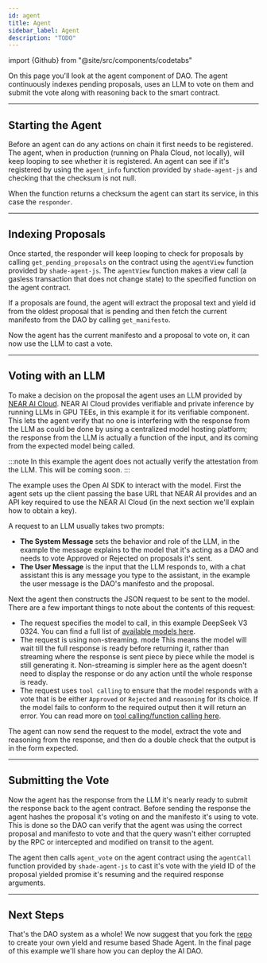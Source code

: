 ```yaml
---
id: agent
title: Agent
sidebar_label: Agent
description: "TODO"
---
```


import {Github} from "@site/src/components/codetabs"

On this page you'll look at the agent component of DAO. The agent continuously indexes pending proposals, uses an LLM to vote on them and submit the vote along with reasoning back to the smart contract.

--- 

## Starting the Agent

Before an agent can do any actions on chain it first needs to be registered. The agent, when in production (running on Phala Cloud, not locally), will keep looping to see whether it is registered. An agent can see if it's registered by using the `agent_info` function provided by `shade-agent-js` and checking that the checksum is not null.

When the function returns a checksum the agent can start its service, in this case the `responder`.

<Github fname="index.ts" language="typescript"
    url="https://github.com/NearDeFi/verifiable-ai-dao/blob/main/src/index.ts#L26-L44"
    start="26" end="44" />

---

## Indexing Proposals

Once started, the responder will keep looping to check for proposals by calling `get_pending_proposals` on the contract using the `agentView` function provided by `shade-agent-js`. The `agentView` function makes a view call (a gasless transaction that does not change state) to the specified function on the agent contract.

<Github fname="responder.ts" language="typescript"
    url="https://github.com/NearDeFi/verifiable-ai-dao/blob/main/src/responder.ts#L15-L25"
    start="15" end="25" />

If a proposals are found, the agent will extract the proposal text and yield id from the oldest proposal that is pending and then fetch the current manifesto from the DAO by calling `get_manifesto`.

<Github fname="responder.ts" language="typescript"
    url="https://github.com/NearDeFi/verifiable-ai-dao/blob/main/src/responder.ts#L30-L40"
    start="30" end="40" />

Now the agent has the current manifesto and a proposal to vote on, it can now use the LLM to cast a vote.

---

## Voting with an LLM

To make a decision on the proposal the agent uses an LLM provided by [NEAR AI Cloud](https://docs.near.ai/cloud/get-started/). NEAR AI Cloud provides verifiable and private inference by running LLMs in GPU TEEs, in this example it for its verifiable component. This lets the agent verify that no one is interfering with the response from the LLM as could be done by using a centralized model hosting platform; the response from the LLM is actually a function of the input, and its coming from the expected model being called. 

:::note
In this example the agent does not actually verify the attestation from the LLM. This will be coming soon.
:::

The example uses the Open AI SDK to interact with the model. First the agent sets up the client passing the base URL that NEAR AI provides and an API key required to use the NEAR AI Cloud (in the next section we'll explain how to obtain a key). 

<Github fname="ai.ts" language="typescript"
    url="https://github.com/NearDeFi/verifiable-ai-dao/blob/main/src/ai.ts#L21-L24"
    start="21" end="24" />

A request to an LLM usually takes two prompts:
- **The System Message** sets the behavior and role of the LLM, in the example the message explains to the model that it's acting as a DAO and needs to vote Approved or Rejected on proposals it's sent.
- **The User Message** is the input that the LLM responds to, with a chat assistant this is any message you type to the assistant, in the example the user message is the DAO's manifesto and the proposal.

<Github fname="ai.ts" language="typescript"
    url="https://github.com/NearDeFi/verifiable-ai-dao/blob/main/src/ai.ts#L26-L33"
    start="26" end="33" />

Next the agent then constructs the JSON request to be sent to the model. There are a few important things to note about the contents of this request:
- The request specifies the model to call, in this example DeepSeek V3 0324. You can find a full list of [available models here](https://cloud.near.ai/models).
- The request is using non-streaming. mode This means the model will wait till the full response is ready before returning it, rather than streaming where the response is sent piece by piece while the model is still generating it. Non-streaming is simpler here as the agent doesn't need to display the response or do any action until the whole response is ready.
- The request uses `tool calling` to ensure that the model responds with a vote that is be either `Approved` or `Rejected` and `reasoning` for its choice. If the model fails to conform to the required output then it will return an error. You can read more on [tool calling/function calling here](https://platform.openai.com/docs/guides/function-calling).

<Github fname="ai.ts" language="typescript"
    url="https://github.com/NearDeFi/verifiable-ai-dao/blob/main/src/ai.ts#L37-L64"
    start="37" end="64" />

The agent can now send the request to the model, extract the vote and reasoning from the response, and then do a double check that the output is in the form expected.

<Github fname="ai.ts" language="typescript"
    url="https://github.com/NearDeFi/verifiable-ai-dao/blob/main/src/ai.ts#L66-L84"
    start="66" end="84" />

---

## Submitting the Vote

Now the agent has the response from the LLM it's nearly ready to submit the response back to the agent contract. Before sending the response the agent hashes the proposal it's voting on and the manifesto it's using to vote. This is done so the DAO can verify that the agent was using the correct proposal and manifesto to vote and that the query wasn't either corrupted by the RPC or intercepted and modified on transit to the agent.

<Github fname="responder.ts" language="typescript"
    url="https://github.com/NearDeFi/verifiable-ai-dao/blob/main/src/responder.ts#L46-L47"
    start="46" end="47" />

The agent then calls `agent_vote` on the agent contract using the `agentCall` function provided by `shade-agent-js` to cast it's vote with the yield ID of the proposal yielded promise it's resuming and the required response arguments.

<Github fname="responder.ts" language="typescript"
    url="https://github.com/NearDeFi/verifiable-ai-dao/blob/main/src/responder.ts#L50-L64"
    start="50" end="64" />

---

## Next Steps 

That's the DAO system as a whole! We now suggest that you fork the [repo](https://github.com/NearDeFi/verifiable-ai-dao/tree/main) to create your own yield and resume based Shade Agent. In the final page of this example we'll share how you can deploy the AI DAO. 